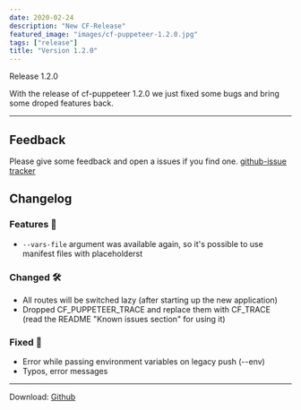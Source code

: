 ```yaml
---
date: 2020-02-24
description: "New CF-Release"
featured_image: "images/cf-puppeteer-1.2.0.jpg"
tags: ["release"]
title: "Version 1.2.0"
---
```


Release 1.2.0

With the release of cf-puppeteer 1.2.0 we just fixed some bugs and bring some droped features back.

---

## Feedback

Please give some feedback and open a issues if you find one. [github-issue tracker](https://github.com/HappyTobi/cf-puppeteer/issues)


## Changelog

### Features 🚀
- `--vars-file` argument was available again, so it's possible to use manifest files with placeholderst

### Changed 🛠

- All routes will be switched lazy (after starting up the new application)  
- Dropped CF_PUPPETEER_TRACE and replace them with CF_TRACE (read the README "Known issues section" for using it)

### Fixed 🐛
- Error while passing environment variables on legacy push (--env)
- Typos, error messages  

---

Download:
[Github](https://github.com/HappyTobi/cf-puppeteer/releases/tag/1.2.0)